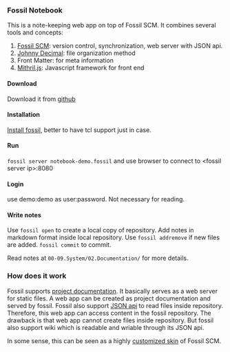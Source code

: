 ### Fossil Notebook ###

This is a note-keeping web app on top of Fossil SCM. It combines several tools and concepts:

1. [Fossil SCM](https://fossil-scm.org/): version control, synchronization, web server with JSON api.
2. [Johnny Decimal](https://johnnydecimal.com/): file organization method
3. Front Matter: for meta information
4. [Mithril.js](https://mithril.js.org/): Javascript framework for front end

#### Download ####

Download it from [github](https://github.com/rguiscard/fossil-notebook-demo/releases/tag/demo)

#### Installation ####

[Install fossil](https://fossil-scm.org/home/doc/trunk/www/build.wiki), better to have tcl support just in case.

#### Run ####

`fossil server notebook-demo.fossil` and use browser to connect to \<fossil server ip\>:8080

#### Login ####

use demo:demo as user:password. Not necessary for reading.

#### Write notes ####

Use `fossil open` to create a local copy of repository. Add notes in markdown format inside local repository. Use `fossil addremove` if new files are added. `fossil commit` to commit. 

Read notes at `00-09.System/02.Documentation/` for more details.

### How does it work ###

Fossil supports [project documentation](https://www.fossil-scm.org/home/doc/trunk/www/embeddeddoc.wiki). It basically serves as a web server for static files. A web app can be created as project documentation and served by fossil. Fossil also support [JSON api](https://www.fossil-scm.org/home/doc/trunk/www/json-api/index.md) to read files inside repository. Therefore, this web app can access content in the fossil repository. The drawback is that web app cannot create files inside repository. But fossil also support wiki which is readable and wriable through its JSON api.

In some sense, this can be seen as a highly [customized skin](https://www.fossil-scm.org/home/doc/trunk/www/customskin.md) of Fossil SCM.
